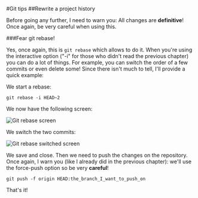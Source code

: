 #Git tips
##Rewrite a project history

Before going any further, I need to warn you: All changes are __definitive__! Once again, be very careful when using this.

###Fear git rebase!

Yes, once again, this is `git rebase` which allows to do it. When you're using the interactive option ("-i" for those who didn't read the previous chapter) you can do a lot of things. For example, you can switch the order of a few commits or even delete some! Since there isn't much to tell, I'll provide a quick example:

We start a rebase:

```Shell
git rebase -i HEAD~2
```

We now have the following screen:

![Git rebase screen](https://blog.guillaume-gomez.fr/blog/images/git_rebase_switch_normal.png)

We switch the two commits:

![Git rebase switched screen](https://blog.guillaume-gomez.fr/blog/images/git_rebase_switched.png)

We save and close. Then we need to push the changes on the repository. Once again, I warn you (like I already did in the previous chapter): we'll use the force-push option so be very __careful__!

```Shell
git push -f origin HEAD:the_branch_I_want_to_push_on
```

That's it!